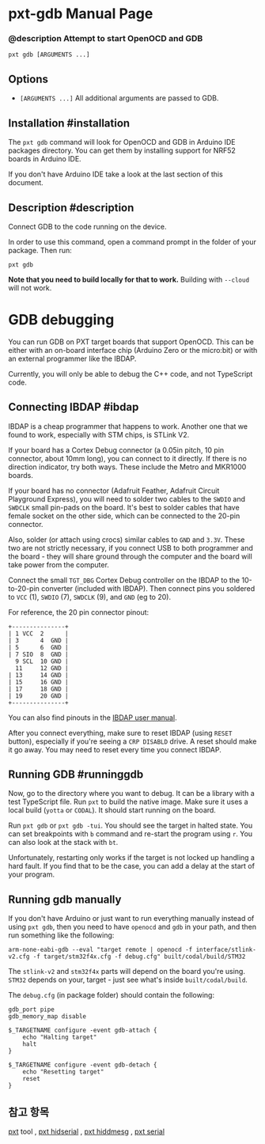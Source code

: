 # pxt-gdb Manual Page

### @description Attempt to start OpenOCD and GDB

    pxt gdb [ARGUMENTS ...]
    

## Options

* `[ARGUMENTS ...]` All additional arguments are passed to GDB.

## Installation #installation

The `pxt gdb` command will look for OpenOCD and GDB in Arduino IDE packages directory. You can get them by installing support for NRF52 boards in Arduino IDE.

If you don't have Arduino IDE take a look at the last section of this document.

## Description #description

Connect GDB to the code running on the device.

In order to use this command, open a command prompt in the folder of your package. Then run:

    pxt gdb
    

**Note that you need to build locally for that to work.** Building with `--cloud` will not work.

# GDB debugging

You can run GDB on PXT target boards that support OpenOCD. This can be either with an on-board interface chip (Arduino Zero or the micro:bit) or with an external programmer like the IBDAP.

Currently, you will only be able to debug the C++ code, and not TypeScript code.

## Connecting IBDAP #ibdap

IBDAP is a cheap programmer that happens to work. Another one that we found to work, especially with STM chips, is STLink V2.

If your board has a Cortex Debug connector (a 0.05in pitch, 10 pin connector, about 10mm long), you can connect to it directly. If there is no direction indicator, try both ways. These include the Metro and MKR1000 boards.

If your board has no connector (Adafruit Feather, Adafruit Circuit Playground Express), you will need to solder two cables to the `SWDIO` and `SWDCLK` small pin-pads on the board. It's best to solder cables that have female socket on the other side, which can be connected to the 20-pin connector.

Also, solder (or attach using crocs) similar cables to `GND` and `3.3V`. These two are not strictly necessary, if you connect USB to both programmer and the board - they will share ground through the computer and the board will take power from the computer.

Connect the small `TGT_DBG` Cortex Debug controller on the IBDAP to the 10-to-20-pin converter (included with IBDAP). Then connect pins you soldered to `VCC` (1), `SWDIO` (7), `SWDCLK` (9), and `GND` (eg to 20).

For reference, the 20 pin connector pinout:

    +---------------+
    | 1 VCC  2      |
    | 3      4  GND |
    | 5      6  GND |
    | 7 SIO  8  GND |
      9 SCL  10 GND |
      11     12 GND |
    | 13     14 GND |
    | 15     16 GND |
    | 17     18 GND |
    | 19     20 GND |
    +---------------+
    

You can also find pinouts in the [IBDAP user manual](https://cdn-shop.adafruit.com/product-files/2764/2764+user+manual.pdf).

After you connect everything, make sure to reset IBDAP (using `RESET` button), especially if you're seeing a `CRP DISABLD` drive. A reset should make it go away. You may need to reset every time you connect IBDAP.

## Running GDB #runninggdb

Now, go to the directory where you want to debug. It can be a library with a test TypeScript file. Run `pxt` to build the native image. Make sure it uses a local build (`yotta` or `CODAL`). It should start running on the board.

Run `pxt gdb` or `pxt gdb -tui`. You should see the target in halted state. You can set breakpoints with `b` command and re-start the program using `r`. You can also look at the stack with `bt`.

Unfortunately, restarting only works if the target is not locked up handling a hard fault. If you find that to be the case, you can add a delay at the start of your program.

## Running gdb manually

If you don't have Arduino or just want to run everything manually instead of using `pxt gdb`, then you need to have `openocd` and `gdb` in your path, and then run something like the following:

    arm-none-eabi-gdb --eval "target remote | openocd -f interface/stlink-v2.cfg -f target/stm32f4x.cfg -f debug.cfg" built/codal/build/STM32
    

The `stlink-v2` and `stm32f4x` parts will depend on the board you're using. `STM32` depends on your, target - just see what's inside `built/codal/build`.

The `debug.cfg` (in package folder) should contain the following:

    gdb_port pipe
    gdb_memory_map disable
    
    $_TARGETNAME configure -event gdb-attach {
        echo "Halting target"
        halt
    }
    
    $_TARGETNAME configure -event gdb-detach {
        echo "Resetting target"
        reset
    }
    

## 참고 항목

[pxt](/cli) tool , [pxt hidserial](/cli/hidserial) , [pxt hiddmesg](/cli/hiddmesg) , [pxt serial](/cli/serial)